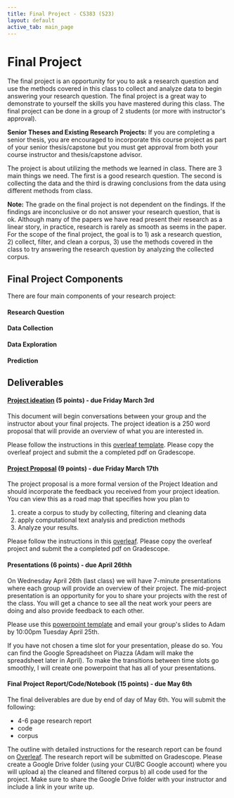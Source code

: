 ```yaml
---
title: Final Project - CS383 (S23)
layout: default
active_tab: main_page 
---
```


# Final Project

The final project is an opportunity for you to ask a research question and use the methods covered in this class
to collect and analyze data to begin answering your research question.
The final project is a great way to demonstrate to yourself the skills you have mastered during this class. 
The final project can be done in a group of 2 students (or more with instructor's approval).

**Senior Theses and Existing Research Projects:**
If you are completing a senior thesis, you are encouraged to incorporate this course project as part of your senior thesis/capstone but you must get approval from both your course instructor and thesis/capstone advisor.

The project is about utilizing the methods we learned in class. There are 3 main things we need. The first is a good research question. The second is collecting the data and the third is drawing conclusions from the data using different methods from class. 

**Note:** The grade on the final project is not dependent on the findings. If the findings are inconclusive or do not answer your research question, that is ok. Although many of the papers we have read present their research as a linear story, in practice, research is rarely as smooth as seems in the paper. For the scope of the final project, the goal is to 1) ask a research question, 2) collect, filter, and clean a corpus, 3) use the methods covered in the class to try answering the research question by analyzing the collected corpus.

## Final Project Components

There are four main components of your research project:

#### Research Question

<!--Quantifiable in text.-->

#### Data Collection



#### Data Exploration



#### Prediction


## Deliverables

#### [Project ideation](https://www.overleaf.com/read/yzpgxcgsqdvp) (5 points) - due Friday March 3rd
This document will begin conversations between your group and the instructor about your final projects. 
The project ideation is a 250 word proposal that will provide an overview of what you are interested in. 

Please follow the instructions in this [overleaf template](https://www.overleaf.com/read/yzpgxcgsqdvp). Please copy the overleaf project and submit the a completed pdf on Gradescope. 

#### [Project Proposal](https://www.overleaf.com/read/hrqkdzbxhkym) (9 points) - due Friday March 17th

The project proposal is a more formal version of the Project Ideation and should incorporate the feedback you received from your project ideation. 
You can view this as a road map that specifies how you plan to 

1. create a corpus to study by collecting, filtering and cleaning data
2. apply computational text analysis and prediction methods
3. Analyze your results. 

Please follow the instructions in this [overleaf](https://www.overleaf.com/read/hrqkdzbxhkym). Please copy the overleaf project and submit the a completed pdf on Gradescope. 


#### Presentations (6 points) - due April 26thh

On Wednesday April 26th (last class) we will have 7-minute presentations where each group will provide an overview of their project. 
The mid-project presentation is an opportunity for you to share your projects with the rest of the class. You will get a chance to see all the neat work your peers are doing and also provide feedback to each other.

Please use this [powerpoint template](slides/project-presentations.pptx) and email your group's slides to Adam by 10:00pm Tuesday April 25th.

If you have not chosen a time slot for your presentation, please do so. You can find the Google Spreadsheet on Piazza (Adam will make the spreadsheet later in April). To make the transitions between time slots go smoothly, I will create one powerpoint that has all of your presentations. 

#### Final Project Report/Code/Notebook (15 points) - due May 6th

The final deliverables are due by end of day of May 6th. You will submit the following:

- 4-6 page research report
- code
- corpus

The outline with detailed instructions for the research report can be found on [Overleaf](https://www.overleaf.com/read/ktmxfvvncbqr). The research report will be submitted on Gradescope. Please create a Google Drive folder (using your CU/BC Google account) where you will upload a) the cleaned and filtered corpus b) all code used for the project. Make sure to share the Google Drive folder with your instructor and include a link in your write up.
